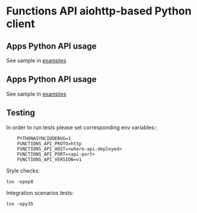 Functions API aiohttp-based Python client
=========================================

Apps Python API usage
---------------------

See sample in [examples](examples/apps_api.py)


Apps Python API usage
---------------------

See sample in [examples](examples/routes_api.py)


Testing
-------

In order to run tests please set corresponding env variables::

        PYTHONASYNCIODEBUG=1
        FUNCTIONS_API_PROTO=http
        FUNCTIONS_API_HOST=<where-api-deployed>
        FUNCTIONS_API_PORT=<api-port>
        FUNCTIONS_API_VERSION=v1

Style checks:

    tox -epep8
    
Integration scenarios tests:

    tox -epy35
